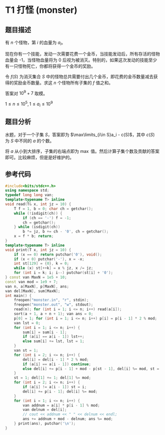 # T1 打怪 (monster)

## 题目描述

有 $n$ 个怪物，第 $i$ 的血量为 $a_i$。

现在你有一个技能，发动一次需要花费一个金币，当技能发动后，所有存活的怪物血量会 -1，当怪物血量将为 0 后视为被消灭。特别的，如果这次发动的技能至少有一只怪物死亡，你都将获得一个金币的奖励。

令 $f(S)$ 为消灭集合 $S$ 中的怪物总共需要付出几个金币，即花费的金币数量减去获得的奖励金币数量。求这 $n$ 个怪物所有子集的 $f$ 值之和。

答案对 $10^9 + 7$ 取模。

$1\leq n\leq 10^5, 1\leq a_i\leq 10^9$

## 题目分析

水题，对于一个子集 $S$，答案即为 $\max\limits_{i\in S}a_i - c(S)$，其中 $c(S)$ 为 $S$ 中不同的 $a$ 的个数。

将 $a$ 从小到大排序，子集的右端点即为 $\max$ 值。然后计算子集个数及贡献的答案即可。比较麻烦，但是是好维护的。

## 参考代码

```cpp
#include<bits/stdc++.h>
using namespace std;
typedef long long van;
template<typename T> inline
void read(T& x, int jz = 10) {
    T f = 1, b = 0; char ch = getchar();
    while (!isdigit(ch)) {
        if (ch == '-') f = -1;
        ch = getchar();
    } while (isdigit(ch))
        b *= jz, b += ch - '0', ch = getchar();
    x = f * b; return;
}
template<typename T> inline
void print(T x, int jz = 10) {
    if (x == 0) return putchar('0'), void();
    if (x < 0) putchar('-'), x = -x;
    int st[129] = {0}, k = 0;
    while (x) st[++k] = x % jz, x /= jz;
    for (int i = k; i; i--) putchar(st[i] + '0');
} const van MaxN = 1e5 + 10;
const van mod = 1e9 + 7;
van n, a[MaxN], p[MaxN], ans;
van del[MaxN], sum[MaxN];
int main() {
    freopen("monster.in", "r", stdin);
    freopen("monster.out", "w", stdout);
    read(n); for (int i = 1; i <= n; i++) read(a[i]);
    sort(a + 1, a + n + 1); van ans = 0;
    p[0] = 1; for (int i = 1; i <= n; i++) p[i] = p[i - 1] * 2 % mod;
    van lst = 0;
    for (int i = 1; i <= n; i++) {
        sum[i] = sum[i - 1];
        if (a[i] == a[i - 1]) lst++;
        else sum[i] += lst, lst = 1;
    }
    van st = 1;
    for (int i = 2; i <= n; i++) {
        del[i] = del[i - 1] * 2 % mod;
        if (a[i] == a[i - 1]) continue;
        else del[i] += p[i - 1] + mod - p[st - 1], del[i] %= mod, st = i;
    }
    st = 1; del[1] += 1; del[1] %= mod;
    for (int i = 2; i <= n; i++) {
        if (a[i] != a[i - 1]) st = i;
        del[i] += p[i - 1]; del[i] %= mod;
    }
    for (int i = 1; i <= n; i++) {
        van addnum = a[i] * p[i - 1] % mod;
        van delnum = del[i];
        // cout << addnum << " " << delnum << endl;
        ans += addnum + mod - delnum; ans %= mod;
    } print(ans), putchar('\n');
}
```